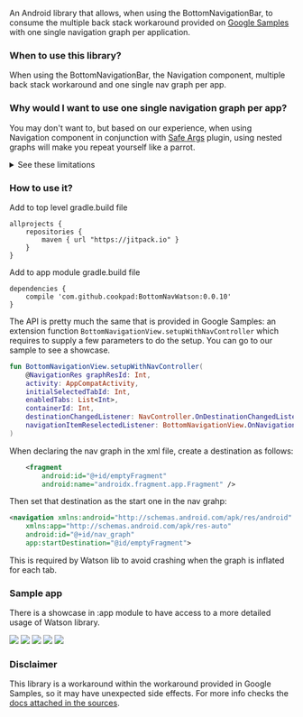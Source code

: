 An Android library that allows, when using the BottomNavigationBar, to consume the multiple back stack workaround provided on [Google Samples](https://github.com/android/architecture-components-samples/blob/master/NavigationAdvancedSample/app/src/main/java/com/example/android/navigationadvancedsample/NavigationExtensions.kt) with one single navigation graph per application.

### When to use this library?
When using the BottomNavigationBar, the Navigation component, multiple back stack workaround and one single nav graph per app.

### Why would I want to use one single navigation graph per app?
You may don't want to, but based on our experience, when using Navigation component in conjunction with [Safe Args](https://developer.android.com/topic/libraries/architecture/navigation/navigation-pass-data#Safe-args) plugin, using nested graphs will make you repeat yourself like a parrot.

<details>
  <summary>See these limitations</summary>
  
  1. The arguments declared in the destination of another graph need to be copy/paste into the action that points to that destination. This leads to huge duplications of code and also opens the door to dangerous situations: if you add a new argument to the destination and forget to update all the actions that point to that destination (and there can be a lot of screens), the app will crash at runtime and the SafeArgs plugin will not be longer "safe".
  2. Global actions can not be shared between graphs, which means that any screen accessing another screen that is not declared in the same graph requires to rewrite its associated action. This issue, in conjunction with the previous one, guarantees massive code duplication.
  3. When calling a graph from another graph is not possible to select the entry point (the screen that we want to launch), we can only use the one annotated as such in the destination graph (this is the reason that we can't split the graphs with a Gradle module scope).
</details>

### How to use it?

Add to top level gradle.build file
```
allprojects {
    repositories {
        maven { url "https://jitpack.io" }
    }
}
```

Add to app module gradle.build file
```
dependencies {
    compile 'com.github.cookpad:BottomNavWatson:0.0.10'
}
```

The API is pretty much the same that is provided in Google Samples: an extension function `BottomNavigationView.setupWithNavController` which requires to supply a few parameters to do the setup. You can go to our sample to see a showcase.

```kotlin
fun BottomNavigationView.setupWithNavController(
    @NavigationRes graphResId: Int,
    activity: AppCompatActivity,
    initialSelectedTabId: Int,
    enabledTabs: List<Int>,
    containerId: Int,
    destinationChangedListener: NavController.OnDestinationChangedListener? = null,
    navigationItemReselectedListener: BottomNavigationView.OnNavigationItemReselectedListener? = null
)
```

When declaring the nav graph in the xml file, create a destination as follows:
```xml
    <fragment
        android:id="@+id/emptyFragment"
        android:name="androidx.fragment.app.Fragment" />
```

Then set that destination as the start one in the nav grahp:

```xml
<navigation xmlns:android="http://schemas.android.com/apk/res/android"
    xmlns:app="http://schemas.android.com/apk/res-auto"
    android:id="@+id/nav_graph"
    app:startDestination="@id/emptyFragment">
```

This is required by Watson lib to avoid crashing when the graph is inflated for each tab.

### Sample app
There is a showcase in :app module to have access to a more detailed usage of Watson library.

![](docs/images/first.png) ![](docs/images/second.png) ![](docs/images/third.png) ![](docs/images/detail.png) ![](docs/images/notification.png)


### Disclaimer
This library is a workaround within the workaround provided in Google Samples, so it may have unexpected side effects. For more info checks the [docs attached in the sources](https://github.com/cookpad/BottomNavWatson/blob/master/bottom-nav-watson/src/main/kotlin/bottom_nav_watson/BottomNavWatson.kt).
